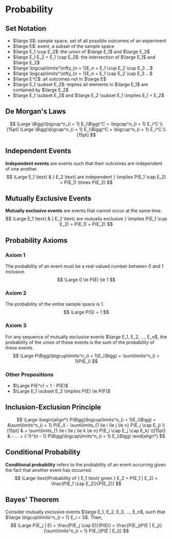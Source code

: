 # Probability

## Set Notation

- $\large S$: sample space, set of all possible outcomes of an experiment
- $\large E$: event, a subset of the sample space
- $\large E_1 \cup E_2$: the union of $\large E_1$ and $\large E_2$
- $\large E_1 E_2 = E_1 \cap E_2$: the intersection of $\large E_1$ and $\large E_2$
- $\large \bigcup\limits^\infty_{n = 1}E_n = E_1 \cup E_2 \cup E_3 ...$
- $\large \bigcap\limits^\infty_{n = 1}E_n = E_1 \cap E_2 \cap E_3 ...$
- $\large E^C$: all outcomes not in $\large E$
- $\large E_1 \subset E_2$: implies all elements in $\large E_1$ are contained by $\large E_2$
- $\large E_1 \subset E_2$ and $\large E_2 \subset E_1 \implies E_1 = E_2$

## De Morgan's Laws

$$
\Large \Bigg(\bigcup^n_{i = 1} E_i\Bigg)^C = \bigcap^n_{i = 1} E_i^C \\[15pt]
\Large \Bigg(\bigcap^n_{i = 1} E_i\Bigg)^C = \bigcup^n_{i = 1} E_i^C \\[15pt]
$$

## Independent Events

**Independent events** are events such that their outcomes are independent of one another.
$$
\Large E_1 \text{ & } E_2 \text{ are independent } \implies P(E_1 \cap E_2) = P(E_1) \times P(E_2)
$$

## Mutually Exclusive Events

**Mutually exclusive events** are events that cannot occur at the same time.
$$
\Large E_1 \text{ & } E_2 \text{ are mutually exclusive } \implies P(E_1 \cup E_2) = P(E_1) + P(E_2)
$$

## Probability Axioms

### Axiom 1

The probability of an event must be a real-valued number between 0 and 1 inclusive.
$$
\Large 0 \le P(E) \le 1
$$

### Axiom 2

The probability of the entire sample space is 1.
$$
\Large P(S) = 1
$$

### Axiom 3

For any sequence of mutually exclusive events $\large E_1, E_2, ..., E_n$, the probability of the union of these events is the sum of the probability of these events.
$$
\Large P\Bigg(\bigcup\limits^n_{i = 1}E_i\Bigg) = \sum\limits^n_{i = 1}P(E_i)
$$

### Other Propositions

- $\Large P(E^c) = 1 - P(E)$
- $\Large E_1 \subset E_2 \implies P(E) \le P(F)$

## Inclusion-Exclusion Principle

$$
\Large \begin{align*}
P\Bigg(\bigcup\limits^n_{i = 1}E_i\Bigg) = &\sum\limits^n_{i = 1} P(E_i) - \sum\limits_{1 \le i \le j \le n} P(E_i \cap E_j) \\[15pt]
& + \sum\limits_{1 \le i \le j \le k \le n} P(E_i \cap E_j \cap E_k) \\[15pt]
& - ... + (-1)^{n - 1} P\Bigg(\bigcap\limits^n_{i = 1} E_i\Bigg)
\end{align*}
$$

## Conditional Probability

**Conditional probability** refers to the probability of an event occurring given the fact that another event has occurred.
$$
\Large \text{Probability of } E_1 \text{ given } E_2 = P(E_1 | E_2) = \frac{P(E_1 \cap E_2)}{P(E_2)}
$$

## Bayes' Theorem

Consider mutually exclusive events $\large E_1, E_2, E_3, ..., E_n$, such that $\large \bigcup\limits^n_{i = 1} E_i = S$. Then,
$$
\Large P(E_j | E) = \frac{P(E_j \cap E)}{P(E)} = \frac{P(E_j)P(E | E_j)}{\sum\limits^n_{i = 1} P(E_i)P(E | E_i)}
$$
